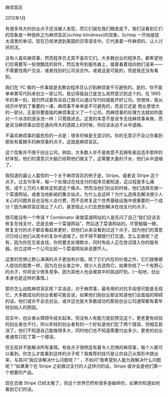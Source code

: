 麻烦盲区

2012年1月

有很多伟大的创业点子还没被人发现，而它们就在我们眼皮底下。我们没看到它们的现象是一种我称之为麻烦盲区(schlep blindness)的现象。Schlep 一开始是犹太语里的单词，现在已经渗透到美国的日常语言中。它代表着一件麻烦的、让人讨厌的活。

没有人喜欢麻烦事，然而程序员尤其不喜欢它们。大多数创业的程序员，都希望他们仅需要写一些很酷炫的软件，然后发布到服务器上，接着看着钱向他们滚来——不需要找用户交谈，或者找别的公司谈合作。或者这是可能的，但是我还没有看到。

我们在 YC 做的一件事就是去教会程序员认识到麻烦是不可避免的。是的，你不能单单靠写代码来创立一家公司。我记得我自己是怎么突然意识到这个的。在 1995 年的某一刻，我仍然试着告诉自己我可以通过写代码就能开好公司。但很快，我从经历中学到了重要的一课，麻烦事不单单是不可避免的，而且它还是
商业里很大的一部分。正是将要面临的麻烦事定义了一个公司。而麻烦事的处理方法就如你面对一个冰凉的游泳池一样：只管跳进去。这里的本意不是说专去找麻烦事来做，而是说当麻烦事出现在通向伟大的道路上的时候，你应该永远不从中退缩。

不喜欢麻烦事的最危险的一点是：很多时候是无意识的。你的无意识不会让你看到那些有着棘手的麻烦事的点子。这就是麻烦盲区。

这个现象并不限于创业公司。例如，大多数人并不是故意不去拥有奥运选手那样的好体型。他们的潜意识大脑已经帮他们做主了，这需要大量的汗水，他们从中退缩了。

我知道的最让人震惊的一个关于麻烦盲区的例子是，Stripe。或者说 Stripe 这个点子。过去10多年，每一个处理过在线支付的程序员都知道，这过程是多么痛苦。成千上万的人都肯定知道这个痛点。然而当他们创业的时候，他们选择去做一个菜谱网站，或者当地新闻的集合站点。为什么会这样？为什么选择去解决很少人关心的问题并且也没有人会付费，而不去修复这个世界基础设施中很重要的一个成分？因为麻烦盲区阻止了人们，甚至阻止人们去想到解决在线支付的点子。

很可能没有一个申请 Y Combinator 来做菜谱网站的人是先问了自己“我们应该去修复在线支付，还是去做一个菜谱网站”，然后选了菜谱网站的。尽管粗瞄一眼，修复支付的点子都会看起来更好，但他们从来没看到过这个点子，因为他们的潜意识已经让他们从其中的复杂中退缩了。你不得不跟银行打交道。怎么去做呢？还有，因为你在交易金钱，你将要去处理欺诈，同时有些人正在尝试侵入你的服务器。创立这样一个公司比起一个菜谱网站来说更吓人。

这里的恐惧让野心满满的点子更加有价值。除了它们内在的价值之外，它们就像被人低估的股票一样，因为在创业者之中，很少人去选购它。如果你挑了一个有野心的点子，你将会少很多竞争，因为其他人也会被其中的挑战吓到。(一般地，创业本身也是这样的事情。)

那你怎么战胜麻烦盲区呢？实话说，对于麻烦事，最有用的对抗手段很可能是无视它。大多数成功的创业者都可能会说，如果他们刚创业那会知道他们会面临的障碍的话，他们或许不会去创业。或许这也是大多数成功的那些创业公司通常都有着年轻创始人的原因。

现实中，创业者从障碍中成长起来。但没有人有能力提前预见这个，更老更有经验的创业者也不行。所以年轻的创业者有的一个好处是他们犯了两个错误，但相互抵消了。他们不知道自己能做得多大，同时他们也不知道需要付出多少。更老的创业者通常只犯了第一个错误。

但无视并不能解决所有事情。有些点子很明显有着令人恐惧的麻烦事，每个人都可以看到。你怎么才能看到这样的点子呢？我推荐的技巧是让你自己从情形中跳出来，与其问“我应该解决什么问题呢？”
，不如问“我希望别人能为我解决什么问题呢？”如果某个在 Stripe 之前做过支付的人这样问的话，Stripe 或许会是他们第一个想要的产品。

现在去做 Stripe 已经太晚了，但这个世界仍然有很多是破碎的，如果你知道如何看到它们的话。

